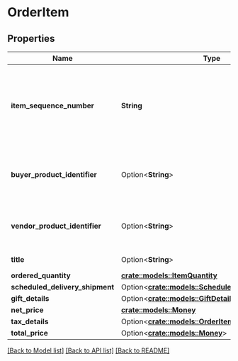 # OrderItem

## Properties

Name | Type | Description | Notes
------------ | ------------- | ------------- | -------------
**item_sequence_number** | **String** | Numbering of the item on the purchase order. The first item will be 1, the second 2, and so on. | 
**buyer_product_identifier** | Option<**String**> | Buyer's standard identification number (ASIN) of an item. | [optional]
**vendor_product_identifier** | Option<**String**> | The vendor selected product identification of the item. | [optional]
**title** | Option<**String**> | Title for the item. | [optional]
**ordered_quantity** | [**crate::models::ItemQuantity**](ItemQuantity.md) |  | 
**scheduled_delivery_shipment** | Option<[**crate::models::ScheduledDeliveryShipment**](ScheduledDeliveryShipment.md)> |  | [optional]
**gift_details** | Option<[**crate::models::GiftDetails**](GiftDetails.md)> |  | [optional]
**net_price** | [**crate::models::Money**](Money.md) |  | 
**tax_details** | Option<[**crate::models::OrderItemTaxDetails**](OrderItem_taxDetails.md)> |  | [optional]
**total_price** | Option<[**crate::models::Money**](Money.md)> |  | [optional]

[[Back to Model list]](../README.md#documentation-for-models) [[Back to API list]](../README.md#documentation-for-api-endpoints) [[Back to README]](../README.md)



